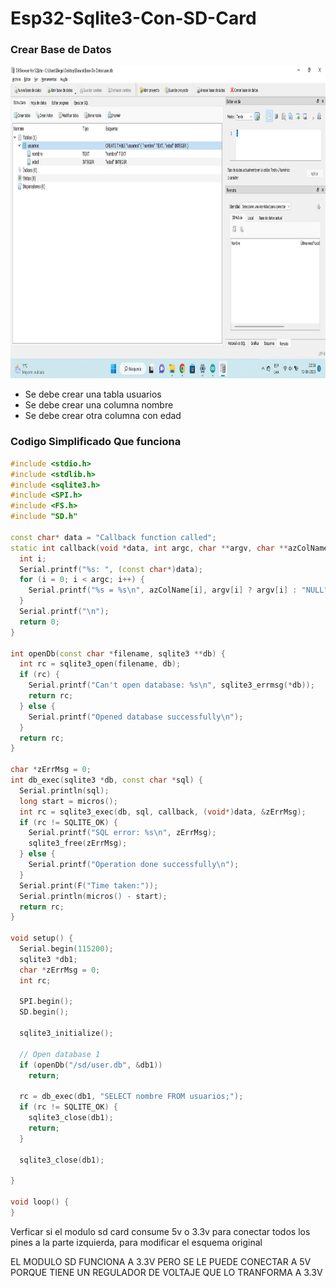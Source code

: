 # Esp32-Sqlite3-Con-SD-Card

### Crear Base de Datos
<img src="https://github.com/IDiegoUlises/Esp32-Sqlite3-Con-SD-Card/blob/main/images/Base-de-datos-size.jpg" width="1000" height="500" />

* Se debe crear una tabla usuarios
* Se debe crear una columna nombre
* Se debe crear otra columna con edad

### Codigo Simplificado Que funciona
```c++
#include <stdio.h>
#include <stdlib.h>
#include <sqlite3.h>
#include <SPI.h>
#include <FS.h>
#include "SD.h"

const char* data = "Callback function called";
static int callback(void *data, int argc, char **argv, char **azColName) {
  int i;
  Serial.printf("%s: ", (const char*)data);
  for (i = 0; i < argc; i++) {
    Serial.printf("%s = %s\n", azColName[i], argv[i] ? argv[i] : "NULL");
  }
  Serial.printf("\n");
  return 0;
}

int openDb(const char *filename, sqlite3 **db) {
  int rc = sqlite3_open(filename, db);
  if (rc) {
    Serial.printf("Can't open database: %s\n", sqlite3_errmsg(*db));
    return rc;
  } else {
    Serial.printf("Opened database successfully\n");
  }
  return rc;
}

char *zErrMsg = 0;
int db_exec(sqlite3 *db, const char *sql) {
  Serial.println(sql);
  long start = micros();
  int rc = sqlite3_exec(db, sql, callback, (void*)data, &zErrMsg);
  if (rc != SQLITE_OK) {
    Serial.printf("SQL error: %s\n", zErrMsg);
    sqlite3_free(zErrMsg);
  } else {
    Serial.printf("Operation done successfully\n");
  }
  Serial.print(F("Time taken:"));
  Serial.println(micros() - start);
  return rc;
}

void setup() {
  Serial.begin(115200);
  sqlite3 *db1;
  char *zErrMsg = 0;
  int rc;

  SPI.begin();
  SD.begin();

  sqlite3_initialize();

  // Open database 1
  if (openDb("/sd/user.db", &db1))
    return;

  rc = db_exec(db1, "SELECT nombre FROM usuarios;");
  if (rc != SQLITE_OK) {
    sqlite3_close(db1);
    return;
  }

  sqlite3_close(db1);

}

void loop() {
}
```

Verficar si el modulo sd card consume 5v o 3.3v para conectar todos los pines a la parte izquierda, para modificar el esquema original

EL MODULO SD FUNCIONA A 3.3V PERO SE LE PUEDE CONECTAR A 5V PORQUE TIENE UN REGULADOR DE VOLTAJE QUE LO TRANFORMA A 3.3V
